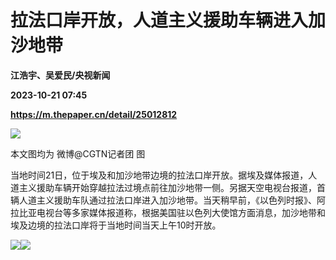 # 拉法口岸开放，人道主义援助车辆进入加沙地带
**江浩宇、吴爱民/央视新闻**

**2023-10-21 07:45**

**https://m.thepaper.cn/detail/25012812**

![](https://imagecloud.thepaper.cn/thepaper/image/275/61/64.jpg)

本文图均为 微博@CGTN记者团 图

当地时间21日，位于埃及和加沙地带边境的拉法口岸开放。据埃及媒体报道，人道主义援助车辆开始穿越拉法过境点前往加沙地带一侧。另据天空电视台报道，首辆人道主义援助车队通过拉法口岸进入加沙地带。当天稍早前，《以色列时报》、阿拉比亚电视台等多家媒体报道称，根据美国驻以色列大使馆方面消息，加沙地带和埃及边境的拉法口岸将于当地时间当天上午10时开放。

![](https://imagecloud.thepaper.cn/thepaper/image/275/61/67.jpg)![](https://imagecloud.thepaper.cn/thepaper/image/275/61/66.jpg)
